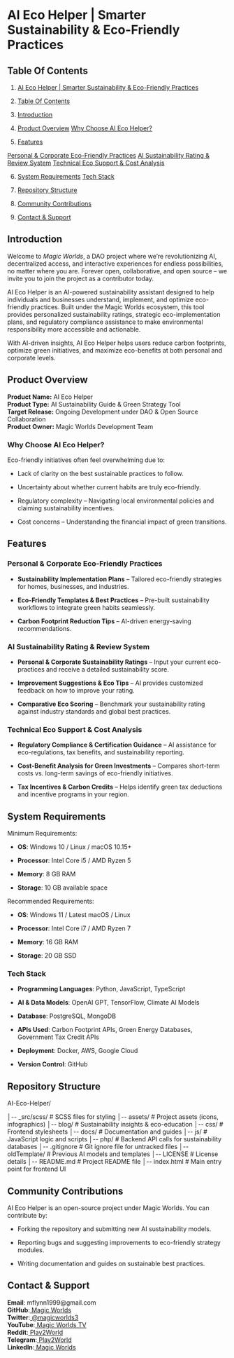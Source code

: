 # AI Eco Helper | Smarter Sustainability & Eco-Friendly Practices

## Table Of Contents

1. [AI Eco Helper | Smarter Sustainability & Eco-Friendly Practices](#ai-eco-helper--smarter-sustainability--eco-friendly-practices)

2. [Table Of Contents](#table-of-contents)

3. [Introduction](#introduction)

4. [Product Overview](#product-overview)
[Why Choose AI Eco Helper?](#why-choose-ai-eco-helper)

5. [Features](#features)

[Personal & Corporate Eco-Friendly Practices](#personal--corporate-eco-friendly-practices)
[AI Sustainability Rating & Review System](#ai-sustainability-rating--review-system)
[Technical Eco Support & Cost Analysis](#technical-eco-support--cost-analysis)

6. [System Requirements](#system-requirements)
[Tech Stack](#tech-stack)

7. [Repository Structure](#repository-structure)

8. [Community Contributions](#community-contributions)

9. [Contact & Support](#contact--support)


## Introduction

Welcome to _Magic Worlds_, a DAO project where we’re revolutionizing AI, decentralized access, and interactive experiences for endless possibilities, no matter where you are. Forever open, collaborative, and open source – we invite you to join the project as a contributor today.

AI Eco Helper is an AI-powered sustainability assistant designed to help individuals and businesses understand, implement, and optimize eco-friendly practices. Built under the Magic Worlds ecosystem, this tool provides personalized sustainability ratings, strategic eco-implementation plans, and regulatory compliance assistance to make environmental responsibility more accessible and actionable.

With AI-driven insights, AI Eco Helper helps users reduce carbon footprints, optimize green initiatives, and maximize eco-benefits at both personal and corporate levels.


## Product Overview

**Product Name:** AI Eco Helper\
**Product Type:** AI Sustainability Guide & Green Strategy Tool\
**Target Release:** Ongoing Development under DAO & Open Source Collaboration\
**Product Owner:** Magic Worlds Development Team


### Why Choose AI Eco Helper?

Eco-friendly initiatives often feel overwhelming due to:

- Lack of clarity on the best sustainable practices to follow.

- Uncertainty about whether current habits are truly eco-friendly.

- Regulatory complexity – Navigating local environmental policies and claiming sustainability incentives.

- Cost concerns – Understanding the financial impact of green transitions.


## Features

### Personal & Corporate Eco-Friendly Practices

- **Sustainability Implementation Plans** – Tailored eco-friendly strategies for homes, businesses, and industries.

- **Eco-Friendly Templates & Best Practices** – Pre-built sustainability workflows to integrate green habits seamlessly.

- **Carbon Footprint Reduction Tips** – AI-driven energy-saving recommendations.


### AI Sustainability Rating & Review System

- **Personal & Corporate Sustainability Ratings** – Input your current eco-practices and receive a detailed sustainability score.

- **Improvement Suggestions & Eco Tips** – AI provides customized feedback on how to improve your rating.

- **Comparative Eco Scoring** – Benchmark your sustainability rating against industry standards and global best practices.


### Technical Eco Support & Cost Analysis

- **Regulatory Compliance & Certification Guidance** – AI assistance for eco-regulations, tax benefits, and sustainability reporting.

- **Cost-Benefit Analysis for Green Investments** – Compares short-term costs vs. long-term savings of eco-friendly initiatives.

- **Tax Incentives & Carbon Credits** – Helps identify green tax deductions and incentive programs in your region.


## System Requirements

Minimum Requirements:

- **OS**: Windows 10 / Linux / macOS 10.15+

- **Processor**: Intel Core i5 / AMD Ryzen 5

- **Memory**: 8 GB RAM

- **Storage**: 10 GB available space

Recommended Requirements:

- **OS**: Windows 11 / Latest macOS / Linux

- **Processor**: Intel Core i7 / AMD Ryzen 7

- **Memory**: 16 GB RAM

- **Storage**: 20 GB SSD


### Tech Stack

- **Programming Languages**: Python, JavaScript, TypeScript

- **AI & Data Models**: OpenAI GPT, TensorFlow, Climate AI Models

- **Database**: PostgreSQL, MongoDB

- **APIs Used**: Carbon Footprint APIs, Green Energy Databases, Government Tax Credit APIs

- **Deployment**: Docker, AWS, Google Cloud

- **Version Control**: GitHub


## Repository Structure

AI-Eco-Helper/

│-- \_src/scss/         # SCSS files for styling
│-- assets/             # Project assets (icons, infographics)
│-- blog/               # Sustainability insights & eco-education
│-- css/                # Frontend stylesheets
│-- docs/               # Documentation and guides
│-- js/                 # JavaScript logic and scripts
│-- php/                # Backend API calls for sustainability databases
│-- .gitignore          # Git ignore file for untracked files
│-- oldTemplate/        # Previous AI models and templates
│-- LICENSE             # License details
│-- README.md           # Project README file
│-- index.html          # Main entry point for frontend UI


## Community Contributions

AI Eco Helper is an open-source project under Magic Worlds. You can contribute by:

- Forking the repository and submitting new AI sustainability models.

- Reporting bugs and suggesting improvements to eco-friendly strategy modules.

- Writing documentation and guides on sustainable best practices.


## Contact & Support

**Email**: mflynn1999\@gmail.com\
**GitHub**:[ Magic Worlds](https://github.com/orgs/MeetYourAI/repositories)\
**Twitter**:[ @magicworlds3](https://x.com/magicworlds3)\
**YouTube**:[ Magic Worlds TV](https://youtube.com/@magicworldstv)\
**Reddit**:[ Play2World](https://www.reddit.com/user/Play2World/)\
**Telegram**:[ Play2World](https://t.me/Play2World)\
**LinkedIn**:[ Magic Worlds](https://www.linkedin.com/company/magic-worlds/)